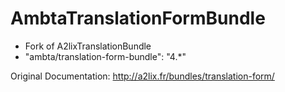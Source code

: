 AmbtaTranslationFormBundle
==========================

* Fork of A2lixTranslationBundle
 * "ambta/translation-form-bundle": "4.*"

Original Documentation: http://a2lix.fr/bundles/translation-form/
